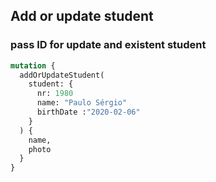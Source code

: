  
## Add or update student
### pass ID for update and existent student
```GraphQl
mutation {
  addOrUpdateStudent(
    student: {     
      nr: 1980       
      name: "Paulo Sérgio"      
      birthDate :"2020-02-06"      
    }
  ) {    
    name,
    photo
  }
}
```



